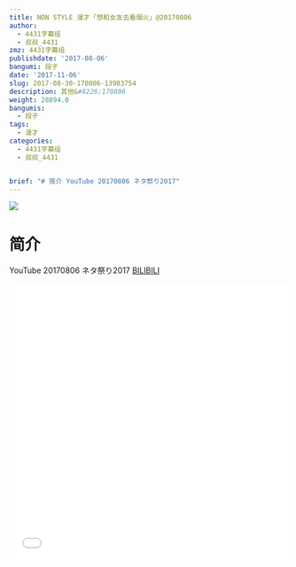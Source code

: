 ```yaml
---
title: NON STYLE 漫才「想和女友去看烟火」@20170806
author:
  - 4431字幕组
  - 叔叔_4431
zmz: 4431字幕组
publishdate: '2017-08-06'
bangumi: 段子
date: '2017-11-06'
slug: 2017-08-30-170806-13983754
description: 其他&#8226;170806
weight: 28894.0
bangumis:
  - 段子
tags:
  - 漫才
categories:
  - 4431字幕组
  - 叔叔_4431


brief: "# 简介 YouTube 20170806 ネタ祭り2017"
---
```

![](https://i.imgur.com/7TpECdj.png)
# 简介  
YouTube
20170806 ネタ祭り2017
  [BILIBILI](https://www.bilibili.com/video/av13983754/)

  <iframe src="//www.bilibili.com/blackboard/player.html?aid=13983754" width="100%" height="500" frameborder="0" allowfullscreen="allowfullscreen"></iframe>
